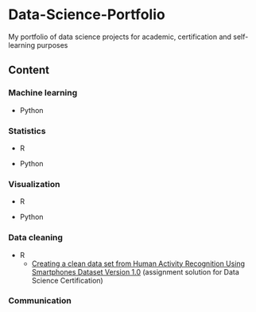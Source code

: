 # Data-Science-Portfolio
My portfolio of data science projects for academic, certification and self-learning purposes 

## Content

### Machine learning

* Python

### Statistics

* R

* Python

### Visualization

* R

* Python


### Data cleaning 
 
* R 
  + [Creating a clean data set from Human Activity Recognition Using Smartphones Dataset Version 1.0](https://github.com/volhaleusha/Data-Science-Specialization-Projects/tree/master/Getting-and-Clearning-Data-Assignment)  (assignment solution for Data Science Certification)  
  
### Communication






